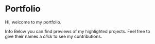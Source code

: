 # Portfolio

Hi, welcome to my portfolio.

Info
Below you can find previews of my highlighted projects.
Feel free to give their names a *click* to see my contributions.
